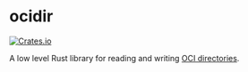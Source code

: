 # ocidir

[![Crates.io][crates-badge]][crates-url]

[crates-badge]: https://img.shields.io/crates/v/ocidir.svg
[crates-url]: https://crates.io/crates/ocidir

A low level Rust library for reading and writing
[OCI directories](https://github.com/opencontainers/image-spec/).
